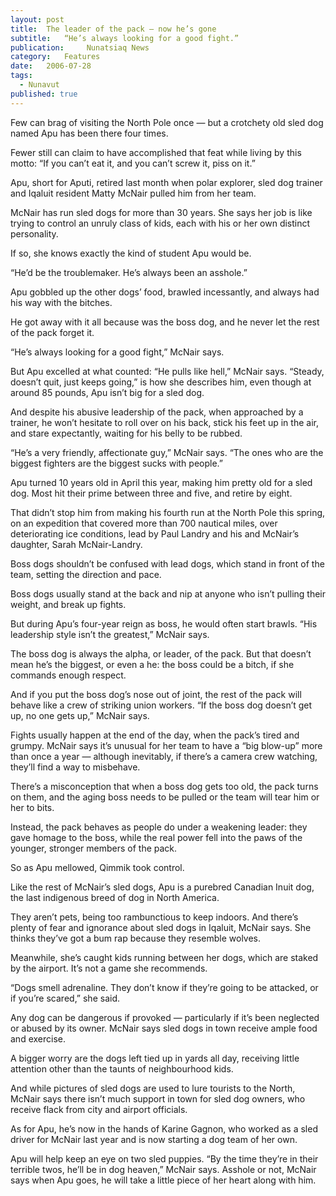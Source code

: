 ```yaml
---
layout:	post
title:	The leader of the pack — now he’s gone
subtitle:	“He’s always looking for a good fight.”
publication:     Nunatsiaq News
category:	Features
date:	2006-07-28
tags: 
  - Nunavut
published: true
---
```


Few can brag of visiting the North Pole once — but a crotchety old sled dog named Apu has been there four times.

Fewer still can claim to have accomplished that feat while living by this motto: “If you can’t eat it, and you can’t screw it, piss on it.”

Apu, short for Aputi, retired last month when polar explorer, sled dog trainer and Iqaluit resident Matty McNair pulled him from her team.

McNair has run sled dogs for more than 30 years. She says her job is like trying to control an unruly class of kids, each with his or her own distinct personality.

If so, she knows exactly the kind of student Apu would be.

“He’d be the troublemaker. He’s always been an asshole.” <!-- BREAK -->

Apu gobbled up the other dogs’ food, brawled incessantly, and always had his way with the bitches.

He got away with it all because was the boss dog, and he never let the rest of the pack forget it.

“He’s always looking for a good fight,” McNair says.

But Apu excelled at what counted: “He pulls like hell,” McNair says. “Steady, doesn’t quit, just keeps going,” is how she describes him, even though at around 85 pounds, Apu isn’t big for a sled dog.

And despite his abusive leadership of the pack, when approached by a trainer, he won’t hesitate to roll over on his back, stick his feet up in the air, and stare expectantly, waiting for his belly to be rubbed.

“He’s a very friendly, affectionate guy,” McNair says. “The ones who are the biggest fighters are the biggest sucks with people.”

Apu turned 10 years old in April this year, making him pretty old for a sled dog. Most hit their prime between three and five, and retire by eight.

That didn’t stop him from making his fourth run at the North Pole this spring, on an expedition that covered more than 700 nautical miles, over deteriorating ice conditions, lead by Paul Landry and his and McNair’s daughter, Sarah McNair-Landry.

Boss dogs shouldn’t be confused with lead dogs, which stand in front of the team, setting the direction and pace.

Boss dogs usually stand at the back and nip at anyone who isn’t pulling their weight, and break up fights.

But during Apu’s four-year reign as boss, he would often start brawls. “His leadership style isn’t the greatest,” McNair says.

The boss dog is always the alpha, or leader, of the pack. But that doesn’t mean he’s the biggest, or even a he: the boss could be a bitch, if she commands enough respect.

And if you put the boss dog’s nose out of joint, the rest of the pack will behave like a crew of striking union workers. “If the boss dog doesn’t get up, no one gets up,” McNair says.

Fights usually happen at the end of the day, when the pack’s tired and grumpy. McNair says it’s unusual for her team to have a “big blow-up” more than once a year — although inevitably, if there’s a camera crew watching, they’ll find a way to misbehave.

There’s a misconception that when a boss dog gets too old, the pack turns on them, and the aging boss needs to be pulled or the team will tear him or her to bits.

Instead, the pack behaves as people do under a weakening leader: they gave homage to the boss, while the real power fell into the paws of the younger, stronger members of the pack.

So as Apu mellowed, Qimmik took control.

Like the rest of McNair’s sled dogs, Apu is a purebred Canadian Inuit dog, the last indigenous breed of dog in North America.

They aren’t pets, being too rambunctious to keep indoors. And there’s plenty of fear and ignorance about sled dogs in Iqaluit, McNair says. She thinks they’ve got a bum rap because they resemble wolves.

Meanwhile, she’s caught kids running between her dogs, which are staked by the airport. It’s not a game she recommends.

“Dogs smell adrenaline. They don’t know if they’re going to be attacked, or if you’re scared,” she said.

Any dog can be dangerous if provoked — particularly if it’s been neglected or abused by its owner. McNair says sled dogs in town receive ample food and exercise.

A bigger worry are the dogs left tied up in yards all day, receiving little attention other than the taunts of neighbourhood kids.

And while pictures of sled dogs are used to lure tourists to the North, McNair says there isn’t much support in town for sled dog owners, who receive flack from city and airport officials.

As for Apu, he’s now in the hands of Karine Gagnon, who worked as a sled driver for McNair last year and is now starting a dog team of her own.

Apu will help keep an eye on two sled puppies. “By the time they’re in their terrible twos, he’ll be in dog heaven,” McNair says.
Asshole or not, McNair says when Apu goes, he will take a little piece of her heart along with him.